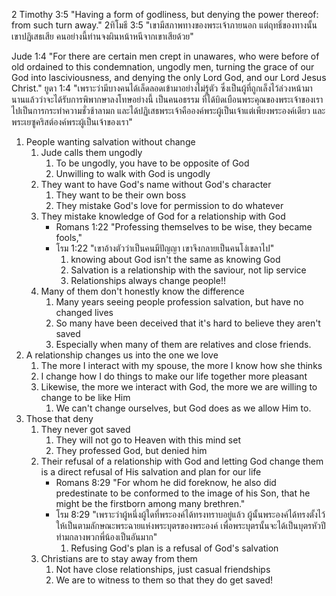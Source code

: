 2 Timothy 3:5 "Having a form of godliness, but denying the power thereof: from such turn away."
2ทิโมธี 3:5 "เขามีสภาพทางของพระเจ้าภายนอก แต่ฤทธิ์ของทางนั้นเขาปฏิเสธเสีย คนอย่างนี้ท่านจงผินหน้าหนีจากเขาเสียด้วย"

Jude 1:4 "For there are certain men crept in unawares, who were before of old ordained to this condemnation, ungodly men, turning the grace of our God into lasciviousness, and denying the only Lord God, and our Lord Jesus Christ."
ยูดา 1:4 "เพราะว่ามีบางคนได้เล็ดลอดเข้ามาอย่างไม่รู้ตัว ซึ่งเป็นผู้ที่ถูกเล็งไว้ล่วงหน้ามานานแล้วว่าจะได้รับการพิพากษาลงโทษอย่างนี้ เป็นคนอธรรม ที่ได้บิดเบือนพระคุณของพระเจ้าของเราไปเป็นการกระทำความชั่วช้าลามก และได้ปฏิเสธพระเจ้าคือองค์พระผู้เป็นเจ้าแต่เพียงพระองค์เดียว และพระเยซูคริสต์องค์พระผู้เป็นเจ้าของเรา"

1. People wanting salvation without change
    1. Jude calls them ungodly
        1. To be ungodly, you have to be opposite of God
        2. Unwilling to walk with God is ungodly
    2. They want to have God's name without God's character
        1. They want to be their own boss
        2. They mistake God's love for permission to do whatever
    3. They mistake knowledge of God for a relationship with God
        - Romans 1:22 "Professing themselves to be wise, they became fools,"
        - โรม 1:22 "เขาอ้างตัวว่าเป็นคนมีปัญญา เขาจึงกลายเป็นคนโง่เขลาไป"
            1. knowing about God isn't the same as knowing God
            2. Salvation is a relationship with the saviour, not lip service
            3. Relationships always change people!!
    4. Many of them don't honestly know the difference
        1. Many years seeing people profession salvation, but have no changed lives
        2. So many have been deceived that it's hard to believe they aren't saved
        3. Especially when many of them are relatives and close friends.
2. A relationship changes us into the one we love
    1. The more I interact with my spouse, the more I know how she thinks
    2. I change how I do things to make our life together more pleasant
    3. Likewise, the more we interact with God, the more we are willing to change to be like Him
        1. We can't change ourselves, but God does as we allow Him to.
3. Those that deny
    1. They never got saved
        1. They will not go to Heaven with this mind set
        2. They professed God, but denied him
    2. Their refusal of a relationship with God and letting God change them is a direct refusal of His salvation and plan for our life
        - Romans 8:29 "For whom he did foreknow, he also did predestinate to be conformed to the image of his Son, that he might be the firstborn among many brethren."
        - โรม 8:29 "เพราะว่าผู้หนึ่งผู้ใดที่พระองค์ได้ทรงทราบอยู่แล้ว ผู้นั้นพระองค์ได้ทรงตั้งไว้ให้เป็นตามลักษณะพระฉายแห่งพระบุตรของพระองค์ เพื่อพระบุตรนั้นจะได้เป็นบุตรหัวปีท่ามกลางพวกพี่น้องเป็นอันมาก"
            1. Refusing God's plan is a refusal of God's salvation
    3. Christians are to stay away from them
        1. Not have close relationships, just casual friendships
        2. We are to witness to them so that they do get saved!